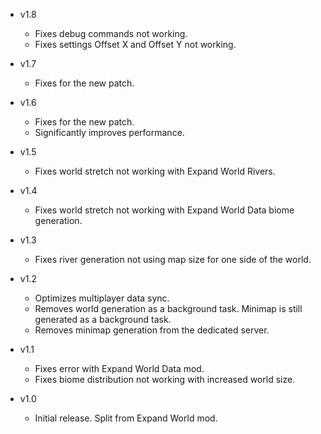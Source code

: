 - v1.8
  - Fixes debug commands not working.
  - Fixes settings Offset X and Offset Y not working.

- v1.7
  - Fixes for the new patch.

- v1.6
  - Fixes for the new patch.
  - Significantly improves performance.

- v1.5
  - Fixes world stretch not working with Expand World Rivers.

- v1.4
  - Fixes world stretch not working with Expand World Data biome generation.

- v1.3
  - Fixes river generation not using map size for one side of the world.

- v1.2
  - Optimizes multiplayer data sync.
  - Removes world generation as a background task. Minimap is still generated as a background task.
  - Removes minimap generation from the dedicated server.

- v1.1
  - Fixes error with Expand World Data mod.
  - Fixes biome distribution not working with increased world size.

- v1.0
  - Initial release. Split from Expand World mod.
